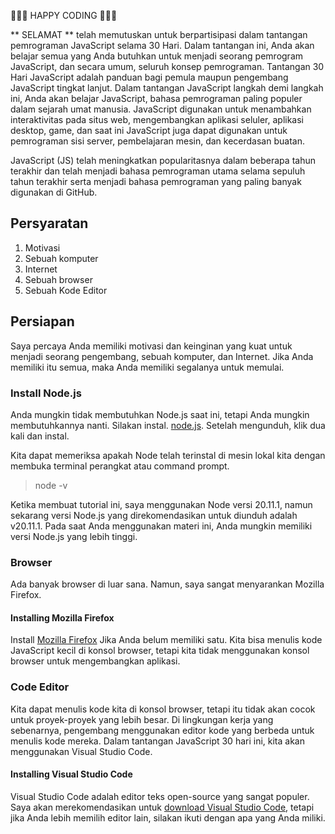 🧡🧡🧡 HAPPY CODING 🧡🧡🧡

** SELAMAT ** telah memutuskan untuk berpartisipasi dalam tantangan pemrograman JavaScript selama 30 Hari. Dalam tantangan ini, Anda akan belajar semua yang Anda butuhkan untuk menjadi seorang pemrogram JavaScript, dan secara umum, seluruh konsep pemrograman. Tantangan 30 Hari JavaScript adalah panduan bagi pemula maupun pengembang JavaScript tingkat lanjut. Dalam tantangan JavaScript langkah demi langkah ini, Anda akan belajar JavaScript, bahasa pemrograman paling populer dalam sejarah umat manusia. JavaScript digunakan untuk menambahkan interaktivitas pada situs web, mengembangkan aplikasi seluler, aplikasi desktop, game, dan saat ini JavaScript juga dapat digunakan untuk pemrograman sisi server, pembelajaran mesin, dan kecerdasan buatan.

JavaScript (JS) telah meningkatkan popularitasnya dalam beberapa tahun terakhir dan telah menjadi bahasa pemrograman utama selama sepuluh tahun terakhir serta menjadi bahasa pemrograman yang paling banyak digunakan di GitHub.



## Persyaratan
1. Motivasi
2. Sebuah komputer
3. Internet
4. Sebuah browser
5. Sebuah Kode Editor

## Persiapan
Saya percaya Anda memiliki motivasi dan keinginan yang kuat untuk menjadi seorang pengembang, sebuah komputer, dan Internet. Jika Anda memiliki itu semua, maka Anda memiliki segalanya untuk memulai.

### Install Node.js
Anda mungkin tidak membutuhkan Node.js saat ini, tetapi Anda mungkin membutuhkannya nanti. Silakan instal. [node.js](https://nodejs.org/en/).
Setelah mengunduh, klik dua kali dan instal.

Kita dapat memeriksa apakah Node telah terinstal di mesin lokal kita dengan membuka terminal perangkat atau command prompt.

> node -v

Ketika membuat tutorial ini, saya menggunakan Node versi 20.11.1, namun sekarang versi Node.js yang direkomendasikan untuk diunduh adalah v20.11.1. Pada saat Anda menggunakan materi ini, Anda mungkin memiliki versi Node.js yang lebih tinggi.


### Browser

Ada banyak browser di luar sana. Namun, saya sangat menyarankan Mozilla Firefox.

#### Installing Mozilla Firefox

Install [Mozilla Firefox](https://www.mozilla.org/en-US/) Jika Anda belum memiliki satu. Kita bisa menulis kode JavaScript kecil di konsol browser, tetapi kita tidak menggunakan konsol browser untuk mengembangkan aplikasi.


### Code Editor

Kita dapat menulis kode kita di konsol browser, tetapi itu tidak akan cocok untuk proyek-proyek yang lebih besar. Di lingkungan kerja yang sebenarnya, pengembang menggunakan editor kode yang berbeda untuk menulis kode mereka. Dalam tantangan JavaScript 30 hari ini, kita akan menggunakan Visual Studio Code.

#### Installing Visual Studio Code

Visual Studio Code adalah editor teks open-source yang sangat populer. Saya akan merekomendasikan untuk [download Visual Studio Code](https://code.visualstudio.com/), tetapi jika Anda lebih memilih editor lain, silakan ikuti dengan apa yang Anda miliki.